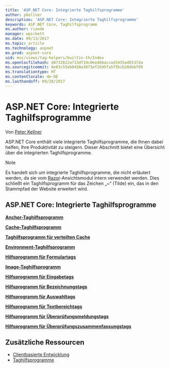 ```yaml
---
title: 'ASP.NET Core: Integrierte Taghilfsprogramme'
author: pkellner
description: 'ASP.NET Core: Integrierte Taghilfsprogramme'
keywords: ASP.NET Core, Taghilfsprogramm
ms.author: riande
manager: wpickett
ms.date: 09/13/2017
ms.topic: article
ms.technology: aspnet
ms.prod: aspnet-core
uid: mvc/views/tag-helpers/builtin-th/Index
ms.openlocfilehash: dd732822a715df19c0ee4b6accad3455ad6537da
ms.sourcegitcommit: 6e83c55eb0450a3073ef2b95fa5f5bcb20dbbf89
ms.translationtype: HT
ms.contentlocale: de-DE
ms.lasthandoff: 09/28/2017
---
```

# <a name="aspnet-core-built-in-tag-helpers"></a>ASP.NET Core: Integrierte Taghilfsprogramme

Von [Peter Kellner](http://peterkellner.net) 

ASP.NET Core enthält viele integrierte Taghilfsprogramme, die Ihnen dabei helfen, Ihre Produktivität zu steigern. Dieser Abschnitt bietet eine Übersicht über die integrierten Taghilfsprogramme.

> [!NOTE]
> Es handelt sich um integrierte Taghilfsprogramme, die nicht erläutert werden, da sie vom [Razor](xref:mvc/views/razor)-Ansichtsmodul intern verwendet werden. Dies schließt ein Taghilfsprogramm für das Zeichen „~“ (Tilde) ein, das in den Stammpfad der Website erweitert wird.

## <a name="built-in-aspnet-core-tag-helpers"></a>ASP.NET Core: Integrierte Taghilfsprogramme

**[Anchor-Taghilfsprogramm](xref:mvc/views/tag-helpers/builtin-th/anchor-tag-helper)**

**[Cache-Taghilfsprogramm](xref:mvc/views/tag-helpers/builtin-th/cache-tag-helper)**

**[Taghilfsprogramm für verteilten Cache](xref:mvc/views/tag-helpers/builtin-th/distributed-cache-tag-helper)**

**[Environment-Taghilfsprogramm](xref:mvc/views/tag-helpers/builtin-th/environment-tag-helper)**

[comment]: **[FormActionTagHelper](xref:mvc/views/tag-helpers/builtin-th/form-action-tag-helper)**

**[Hilfsprogramm für Formulartags](xref:mvc/views/working-with-forms#the-form-tag-helper)**

**[Image-Taghilfsprogramm](xref:mvc/views/tag-helpers/builtin-th/image-tag-helper)**

**[Hilfsprogramm für Eingabetags](xref:mvc/views/working-with-forms#the-input-tag-helper)**

**[Hilfsprogramm für Bezeichnungstags](xref:mvc/views/working-with-forms#the-label-tag-helper)**

[comment]: **[LinkTagHelper](xref:mvc/views/tag-helpers/builtin-th/link-tag-helper)**

[comment]: **[OptionTagHelper](xref:mvc/views/tag-helpers/builtin-th/option-tag-helper)**

[comment]: **[ScriptTagHelper](xref:mvc/views/tag-helpers/builtin-th/script-tag-helper)**

**[Hilfsprogramm für Auswahltags](xref:mvc/views/working-with-forms#the-select-tag-helper)**

**[Hilfsprogramm für Textbereichtags](xref:mvc/views/working-with-forms#the-textarea-tag-helper)**

**[Hilfsprogramm für Überprüfungsmeldungstags](xref:mvc/views/working-with-forms#the-validation-message-tag-helper)**

**[Hilfsprogramm für Überprüfungszusammenfassungstags](xref:mvc/views/working-with-forms#the-validation-summary-tag-helper)**

## <a name="additional-resources"></a>Zusätzliche Ressourcen

* [Clientbasierte Entwicklung](xref:client-side/index)
* [Taghilfsprogramme](xref:mvc/views/tag-helpers/intro)

